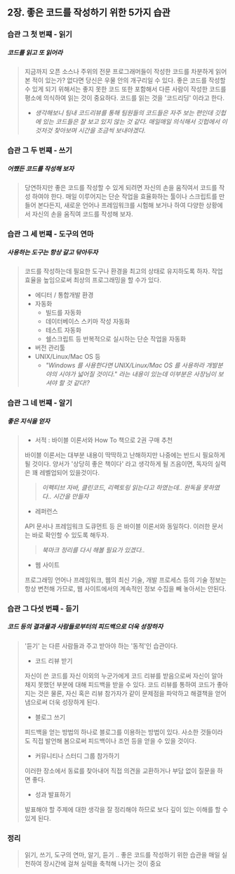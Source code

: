 2장. 좋은 코드를 작성하기 위한 5가지 습관
-----------------------------------------

### 습관 그 첫 번쨰 - 읽기

##### 코드를 읽고 또 읽어라

> 지금까지 오픈 소스나 주위의 전문 프로그래머들이 작성한 코드를 차분하게 읽어 본 적이 있는가? 없다면 당신은 우물 안의 개구리일 수 있다. 좋은 코드를 작성할 수 있게 되기 위해서는 좋지 못한 코드 또한 포함해서 다른 사람이 작성한 코드를 평소에 의식하여 읽는 것이 중요하다. 코드를 읽는 것을 '코드리딩' 이라고 한다.
>
> -	*생각해보니 팀내 코드리뷰를 통해 팀원들의 코드들은 자주 보는 편인데 깃헙에 있는 코드들은 잘 보고 있지 않는 것 같다. 매일매일 의식해서 깃헙에서 이것저것 찾아보며 시간을 조금씩 보내야겠다.*

### 습관 그 두 번쨰 - 쓰기

##### 어쨌든 코드를 작성해 보자

> 당연하지만 좋은 코드를 작성할 수 있게 되려면 자신의 손을 움직여서 코드를 작성 하여야 한다. 매일 이루어지는 단순 작업을 효율화하는 툴이나 스크립트를 만들어 본다든지, 새로운 언어나 프레임워크를 시험해 보거나 하여 다양한 상황에서 자신의 손을 움직여 코드를 작성해 보자.

### 습관 그 세 번쨰 - 도구의 연마

##### 사용하는 도구는 항상 갈고 닦아두자

> 코드를 작성하는데 필요한 도구나 환경을 최고의 상태로 유지하도록 하자. 작업 효율을 높임으로써 최상의 프로그래밍을 할 수가 있다.
>
> -	에디터 / 통합개발 환경
> -	자동화
> 	-	빌드를 자동화
> 	-	데이터베이스 스키마 작성 자동화
> 	-	테스트 자동화
> 	-	쉘스크립트 등 반복적으로 실시하는 단순 작업을 자동화
> -	버전 관리툴
> -	UNIX/Linux/Mac OS 등
> 	-	*"Windows 를 사용한다면 UNIX/Linux/Mac OS 를 사용하라 개발분야의 시야가 넓어질 것이다." 라는 내용이 있는데 이부분은 사장님이 보셔야 할 것 같다!?*

### 습관 그 네 번쨰 - 알기

##### 좋은 지식을 얻자

> -	서적 : 바이블 이론서와 How To 책으로 2권 구매 추천
>
> 바이블 이론서는 대부분 내용이 딱딱하고 난해하지만 나중에는 반드시 필요하게 될 것이다. 양서가 '상당히 좋은 책이다' 라고 생각하게 될 즈음이면, 독자의 실력은 꽤 레벨업되어 있을것이다.
>
> > *이펙티브 자바, 클린코드, 리펙토링 읽는다고 하였는데.. 완독을 못하였다.. 시간을 만들자*
>
> -	레퍼런스
>
> API 문서나 프레임워크 도큐먼트 등 은 바이블 이론서와 동일하다. 이러한 문서는 바로 확인할 수 있도록 해두자.
>
> > *북마크 정리를 다시 해볼 필요가 있겠다..*
>
> -	웹 사이트
>
> 프로그래밍 언어나 프레임워크, 웹의 최신 기술, 개발 프로세스 등의 기술 정보는 항상 변천해 가므로, 웹 사이트에서의 계속적인 정보 수집을 빼 놓아서는 안된다.

### 습관 그 다섯 번쨰 - 듣기

##### 코드 등의 결과물과 사람들로부터의 피드백으로 더욱 성장하자

> '듣기' 는 다른 사람들과 주고 받아야 하는 '동적'인 습관이다.
>
> -	코드 리뷰 받기
>
> 자신이 쓴 코드를 자신 이외의 누군가에게 코드 리뷰를 받음으로써 자신이 알아채지 못했던 부분에 대해 피드백을 받을 수 있다. 코드 리뷰를 통하여 코드가 좋아지는 것은 물론, 자신 혹은 리뷰 참가자가 같이 문제점을 파악하고 해결책을 얻어냄으로써 더욱 성장하게 된다.
>
> -	블로그 쓰기
>
> 피드백을 얻는 방법의 하나로 블로그를 이용하는 방법이 있다. 사소한 것들이라도 직접 발언해 봄으로써 피드백이나 조언 등을 얻을 수 있을 것이다.
>
> -	커뮤니티나 스터디 그룹 참가하기
>
> 이러한 장소에서 동료를 찾아내어 직접 의견을 교환하거나 부담 없이 질문을 하면 좋다.
>
> -	성과 발표하기
>
> 발표해야 할 주제에 대한 생각을 잘 정리해야 하므로 보다 깊이 있는 이해를 할 수 있게 된다.

### 정리

> 읽기, 쓰기, 도구의 연마, 알기, 듣기 .. 좋은 코드를 작성하기 위한 습관을 매일 실천하여 장시간에 걸쳐 실력을 축척해 나가는 것이 중요

